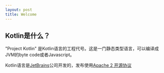 ```yaml
---
layout: post
title: Welcome
---
```


## Kotlin是什么？

"Project Kotlin" 是Kotlin语言的工程代号。这是一门静态类型语言，可以编译成JVM的byte code或者Javascript。

Kotlin语言是[JetBrains](jetbrains.com)公司开发的，发布使用[Apache 2 开源协议](http://www.apache.org/licenses/LICENSE-2.0.html)

